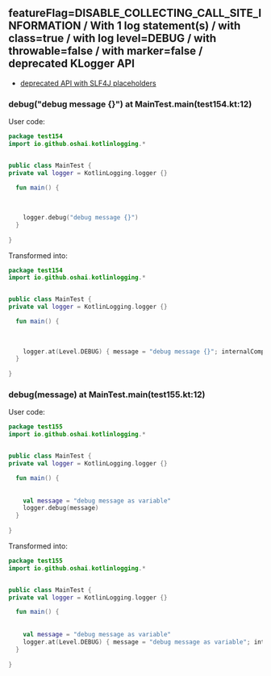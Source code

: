 ## featureFlag=DISABLE_COLLECTING_CALL_SITE_INFORMATION / With 1 log statement(s) / with class=true / with log level=DEBUG / with throwable=false / with marker=false / deprecated KLogger API

* [deprecated API with SLF4J placeholders](deprecated-slf4j-placeholders.md)

###  debug("debug message {}") at MainTest.main(test154.kt:12)

User code:
```kotlin
package test154
import io.github.oshai.kotlinlogging.*


public class MainTest {
private val logger = KotlinLogging.logger {}

  fun main() {
    
    
    
    logger.debug("debug message {}")
  }
  
}


```
  
Transformed into:
```kotlin
package test154
import io.github.oshai.kotlinlogging.*


public class MainTest {
private val logger = KotlinLogging.logger {}

  fun main() {
    
    
    
    logger.at(Level.DEBUG) { message = "debug message {}"; internalCompilerData = KLoggingEventBuilder.InternalCompilerData(messageTemplate = "\"debug message {}\"")
  }
  
}


```

###  debug(message) at MainTest.main(test155.kt:12)

User code:
```kotlin
package test155
import io.github.oshai.kotlinlogging.*


public class MainTest {
private val logger = KotlinLogging.logger {}

  fun main() {
    
    
    val message = "debug message as variable"
    logger.debug(message)
  }
  
}


```
  
Transformed into:
```kotlin
package test155
import io.github.oshai.kotlinlogging.*


public class MainTest {
private val logger = KotlinLogging.logger {}

  fun main() {
    
    
    val message = "debug message as variable"
    logger.at(Level.DEBUG) { message = "debug message as variable"; internalCompilerData = KLoggingEventBuilder.InternalCompilerData(messageTemplate = "message")
  }
  
}


```
